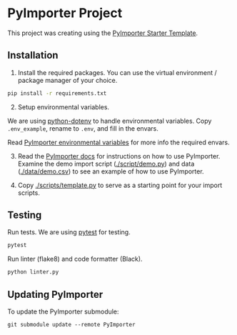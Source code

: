# PyImporter Project

This project was creating using the [PyImporter Starter Template](https://github.com/collectiveaccess/PyImporter-Starter-Template).


## Installation

1. Install the required packages. You can use the virtual environment / package manager of your choice.

```bash
pip install -r requirements.txt
```

2. Setup environmental variables.

We are using [python-dotenv](https://github.com/theskumar/python-dotenv) to handle environmental variables. Copy `.env_example`, rename to `.env`, and fill in the envars.

Read [PyImporter environmental variables](https://github.com/collectiveaccess/PyImporter/wiki/Installing-PyImporter#pyimporter-environmental-variables) for more info the required envars.

3. Read the [PyImporter docs](https://github.com/collectiveaccess/PyImporter/wiki) for  instructions on how to use PyImporter. Examine the demo import script ([./script/demo.py](https://github.com/collectiveaccess/PyImporter-Starter-Template/blob/main/template_files/scripts/demo.py)) and data ([./data/demo.csv](https://github.com/collectiveaccess/PyImporter-Starter-Template/blob/main/template_files/data/demo.csv)) to see an example of how to use PyImporter.

4. Copy [./scripts/template.py](https://github.com/collectiveaccess/PyImporter-Starter-Template/blob/main/template_files/scripts/template.py) to serve as a starting point for your import scripts.



## Testing

Run tests. We are using [pytest](https://pytest.org) for testing.

```bash
pytest
```

Run linter (flake8) and code formatter (Black).

```bash
python linter.py
```

## Updating PyImporter

To update the PyImporter submodule:

```
git submodule update --remote PyImporter
```
